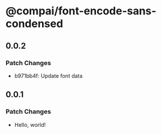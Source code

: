 # @compai/font-encode-sans-condensed

## 0.0.2

### Patch Changes

- b971bb4f: Update font data

## 0.0.1

### Patch Changes

- Hello, world!
